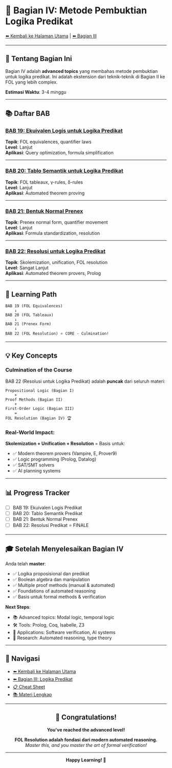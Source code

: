 # 📕 Bagian IV: Metode Pembuktian Logika Predikat

[⬅️ Kembali ke Halaman Utama](../README.md) | [⬅️ Bagian III](../Bagian-III-Logika-Predikat/README.md)

---

## 📖 Tentang Bagian Ini

Bagian IV adalah **advanced topics** yang membahas metode pembuktian untuk logika predikat. Ini adalah ekstension dari teknik-teknik di Bagian II ke FOL yang lebih complex.

**Estimasi Waktu**: 3-4 minggu

---

## 📚 Daftar BAB

### [BAB 19: Ekuivalen Logis untuk Logika Predikat](BAB-19-Ekuivalen-Logis-Predikat.md)
**Topik**: FOL equivalences, quantifier laws  
**Level**: Lanjut  
**Aplikasi**: Query optimization, formula simplification

---

### [BAB 20: Tablo Semantik untuk Logika Predikat](BAB-20-Tablo-Semantik-Predikat.md)
**Topik**: FOL tableaux, γ-rules, δ-rules  
**Level**: Lanjut  
**Aplikasi**: Automated theorem proving

---

### [BAB 21: Bentuk Normal Prenex](BAB-21-Bentuk-Normal-Prenex.md)
**Topik**: Prenex normal form, quantifier movement  
**Level**: Lanjut  
**Aplikasi**: Formula standardization, resolution

---

### [BAB 22: Resolusi untuk Logika Predikat](BAB-22-Resolusi-Predikat.md)
**Topik**: Skolemization, unification, FOL resolution  
**Level**: Sangat Lanjut  
**Aplikasi**: Automated theorem provers, Prolog

---

## 🎯 Learning Path

```
BAB 19 (FOL Equivalences)
    ↓
BAB 20 (FOL Tableaux)
    ↓
BAB 21 (Prenex Form)
    ↓
BAB 22 (FOL Resolution) ⭐ CORE - Culmination!
```

---

## 💡 Key Concepts

### Culmination of the Course

BAB 22 (Resolusi untuk Logika Predikat) adalah **puncak** dari seluruh materi:

```
Propositional Logic (Bagian I)
    +
Proof Methods (Bagian II)
    +
First-Order Logic (Bagian III)
    =
FOL Resolution (Bagian IV) 🏆
```

### Real-World Impact:

**Skolemization + Unification + Resolution** = Basis untuk:
- ✅ Modern theorem provers (Vampire, E, Prover9)
- ✅ Logic programming (Prolog, Datalog)
- ✅ SAT/SMT solvers
- ✅ AI planning systems

---

## 📊 Progress Tracker

- [ ] BAB 19: Ekuivalen Logis Predikat
- [ ] BAB 20: Tablo Semantik Predikat
- [ ] BAB 21: Bentuk Normal Prenex
- [ ] BAB 22: Resolusi Predikat ⭐ FINALE

---

## 🎓 Setelah Menyelesaikan Bagian IV

Anda telah **master**:
- ✅ Logika proposisional dan predikat
- ✅ Boolean algebra dan manipulation
- ✅ Multiple proof methods (manual & automated)
- ✅ Foundations of automated reasoning
- ✅ Basis untuk formal methods & verification

**Next Steps**:
- 📚 Advanced topics: Modal logic, temporal logic
- 🛠️ Tools: Prolog, Coq, Isabelle, Z3
- 💼 Applications: Software verification, AI systems
- 🔬 Research: Automated reasoning, type theory

---

## 🔗 Navigasi

- [⬅️ Kembali ke Halaman Utama](../README.md)
- [⬅️ Bagian III: Logika Predikat](../Bagian-III-Logika-Predikat/README.md)
- [📋 Cheat Sheet](../CHEAT_SHEET.md)
- [📚 Materi Lengkap](../MATERI_LENGKAP_LOGIKA_MATEMATIKA.md)

---

<div align="center">

## 🎉 Congratulations!

**You've reached the advanced level!** 

**FOL Resolution adalah fondasi dari modern automated reasoning.**  
*Master this, and you master the art of formal verification!*

---

**Happy Learning! 🚀**

</div>
